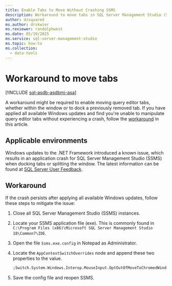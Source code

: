 ```yaml
---
title: Enable Tabs to Move Without Crashing SSMS
description: Workaround to move tabs in SQL Server Management Studio (SSMS).
author: dzsquared
ms.author: drskwier
ms.reviewer: randolphwest
ms.date: 05/19/2025
ms.service: sql-server-management-studio
ms.topic: how-to
ms.collection:
  - data-tools
---
```


# Workaround to move tabs

[!INCLUDE [sql-asdb-asdbmi-asa](../includes/applies-to-version/sql-asdb-asdbmi-asa.md)]

A workaround might be required to enable moving query editor tabs, whether within the window or to dock a previously removed tab. If you have applied all available Windows updates and find you're unable to manipulate query editor tabs without experiencing a crash, follow the [workaround](#workaround) in this article.

## Applicable environments

Windows updates to the .NET Framework introduced a known issue, which results in an application crash for SQL Server Management Studio (SSMS) when docking tabs or splitting the window. The latest information can be found at [SQL Server User Feedback](https://feedback.azure.com/forums/908035/suggestions/42651556).

## Workaround

If the crash persists after applying all available Windows updates, follow these steps to mitigate the issue:

1. Close all SQL Server Management Studio (SSMS) instances.

1. Locate your SSMS application file (exe). This is commonly found in `C:\Program Files (x86)\Microsoft SQL Server Management Studio 18\Common7\IDE`.

1. Open the file `Ssms.exe.config` in Notepad as Administrator.

1. Locate the `AppContextSwitchOverrides` node and append these two properties to the value.

   ```xml
   ;Switch.System.Windows.Interop.MouseInput.OptOutOfMoveToChromedWindowFix=true; Switch.System.Windows.Interop.MouseInput.DoNotOptOutOfMoveToChromedWindowFix=true
   ```

1. Save the config file and reopen SSMS.

